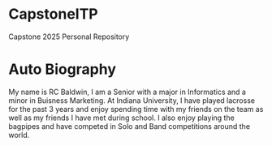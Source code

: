 # CapstoneITP
Capstone 2025 Personal Repository

# Auto Biography
My name is RC Baldwin, I am a Senior with a major in Informatics and a minor in Buisness Marketing. 
At Indiana University, I have played lacrosse for the past 3 years and enjoy spending time with my friends on the team as well as my friends I have met during school. I also enjoy playing the bagpipes and have competed in Solo and Band competitions around the world. 
